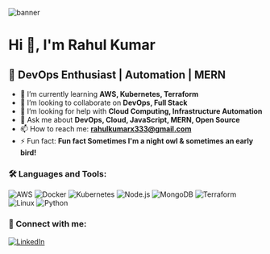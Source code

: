 
![banner](https://github.com/user-attachments/assets/5c580388-25ad-4ba7-b389-090146c2c669)


# Hi 👋, I'm Rahul Kumar

## 🚀 DevOps Enthusiast | Automation | MERN

- 🌱 I’m currently learning **AWS, Kubernetes, Terraform**
- 👯 I’m looking to collaborate on **DevOps, Full Stack**
- 🤝 I’m looking for help with **Cloud Computing, Infrastructure Automation**
- 💬 Ask me about **DevOps, Cloud, JavaScript, MERN, Open Source**
- 📫 How to reach me: **rahulkumarx333@gmail.com**
- ⚡ Fun fact: **Fun fact Sometimes I'm a night owl & sometimes an early bird!**

### 🛠 Languages and Tools:
![AWS](https://img.shields.io/badge/AWS-%23FF9900.svg?style=flat&logo=amazonaws&logoColor=white)
![Docker](https://img.shields.io/badge/Docker-%230db7ed.svg?style=flat&logo=docker&logoColor=white)
![Kubernetes](https://img.shields.io/badge/Kubernetes-%23326ce5.svg?style=flat&logo=kubernetes&logoColor=white)
![Node.js](https://img.shields.io/badge/Node.js-%2343853D.svg?style=flat&logo=node.js&logoColor=white)
![MongoDB](https://img.shields.io/badge/MongoDB-%2347A248.svg?style=flat&logo=mongodb&logoColor=white)
![Terraform](https://img.shields.io/badge/Terraform-%235835CC.svg?style=flat&logo=terraform&logoColor=white)
![Linux](https://img.shields.io/badge/Linux-%23FCC624.svg?style=flat&logo=linux&logoColor=black)
![Python](https://img.shields.io/badge/Python-%233776AB.svg?style=flat&logo=python&logoColor=white)

### 📲 Connect with me:

[![LinkedIn](https://img.shields.io/badge/LinkedIn-%230A66C2.svg?style=flat&logo=linkedin&logoColor=white)](https://linkedin.com/in/rahulkumar-bitmesra24)


<!--☕ **Like my work?** [Buy me a coffee!](https://www.buymeacoffee.com/yourhandle) -->
